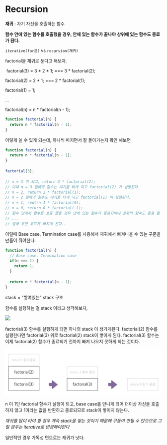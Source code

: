 # Recursion

**재귀** : 자기 자신을 호출하는 함수

**함수 안에 있는 함수를 호출했을 경우, 안에 있는 함수가 끝나야 상위에 있는 함수도 종료가 된다.**

`iterative(for문)`  vs  `recursion(재귀)`



factorial을 재귀로 푼다고 해보자.

 factorial(3) = 3 * 2 * 1; === 3 * factorial(2);

 factorial(2) = 2 * 1; === 2 * factorial(1);

 factorial(1) = 1;

  ...

 factorial(n) = n * factorial(n - 1);

```js
function factorial(n) {
  return n * factorial(n - 1);
}
```

이렇게 쓸 수 있게 되는데, 하나씩 따지면서 잘 돌아가는지 확인 해보면

```js
function factorial(n) {
  return n * factorial(n - 1);
}

factorial(3);

// n = 3 이 되고, return 3 * factorial(2);
// 이때 n = 3 일때의 함수는 대기를 타게 되고 factorial(2) 가 실행된다. 
// n = 2, return 2 * factorial(1);
// n = 2 일때의 함수도 대기를 타게 되고 factorial(1) 이 실행된다.
// n = 1, reutrn 1 * factorial(0); 
// n = 0, return 0 * factorial(-1);
// 함수 안에서 함수를 호출 했을 경우 안에 있는 함수가 종료되어야 상위의 함수도 종료 될 수 있다.
// ...
// 결국 무한 루프게 빠지게 된다..
```

이럴때 Base case, Termination case를 사용해서 재귀에서 빠져나올 수 있는 구문을 만들어 줘야한다.

```js
function factorial(n) {
  // Base case, Termination case
  if(n === 1) {
    return 1;
  }
  
  return n * factorial(n - 1);
}
```

stack = "쌓여있는" stack 구조

함수를 실행하는 걸 stack 이라고 생각해보자, 

<img src="https://user-images.githubusercontent.com/40348757/59549201-f895a800-8f94-11e9-8c72-25c4bddd0590.png" style="width: 990px;">

factorial(3) 함수를 실행하게 되면 하나의 stack 이 생기게된다.
factorial(2) 함수를 실행한다면 factorial(3) 위로 factorial(2) stack이 쌓이게 된다.
factorial(3) 함수는 이제 factorial(2) 함수가 종료되기 전까지 빠져 나오지 못하게 되는 것이다.

<img src="./img/recursion_stack.png" style="width: 990px;">

n 이 1인 factorial 함수가 실행이 되고, base case를 만나게 되어 더이상 자신을 호출 하지 않고 1이라는 값을 반환하고 종료되므로 stack이 쌓이지 않는다.


*재귀를 많이 타야 할 경우 계속 stack을 쌓는 것이기 때문에 구동이 안될 수 있으므로 그럴 경우는 iterative로 변경해야한다*

일반적인 경우 가독성 면으로는 재귀가 낫다.


